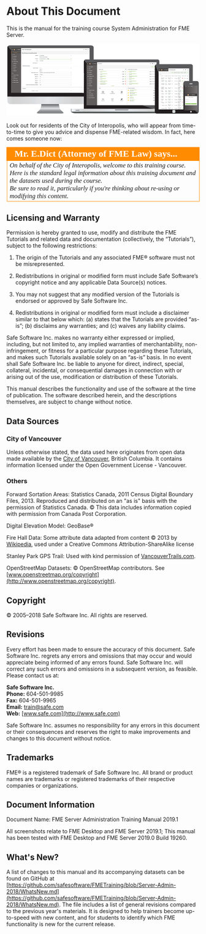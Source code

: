 # About This Document #

This is the manual for the training course System Administration for FME Server.

![](./Images/0.000.ServerHomeScreen.png)

Look out for residents of the City of Interopolis, who will appear from time-to-time to give you advice and dispense FME-related wisdom. In fact, here comes someone now:

<!--Person X Says Section-->

<table style="border-spacing: 0px">
<tr>
<td style="vertical-align:middle;background-color:darkorange;border: 2px solid darkorange">
<i class="fa fa-quote-left fa-lg fa-pull-left fa-fw" style="color:white;padding-right: 12px;vertical-align:text-top"></i>
<span style="color:white;font-size:x-large;font-weight: bold;font-family:serif">Mr. E.Dict (Attorney of FME Law) says...</span>
</td>
</tr>

<tr>
<td style="border: 1px solid darkorange">
<span style="font-family:serif; font-style:italic; font-size:larger">
On behalf of the City of Interopolis, welcome to this training course. Here is the standard legal information about this training document and the datasets used during the course.
<br>Be sure to read it, particularly if you're thinking about re-using or modifying this content.
</span>
</td>
</tr>
</table>


## Licensing and Warranty ##

Permission is hereby granted to use, modify and distribute the FME Tutorials and related data and documentation (collectively, the “Tutorials”), subject to the following restrictions:

1. The origin of the Tutorials and any associated FME® software must not be misrepresented.

2. Redistributions in original or modified form must include Safe Software’s copyright notice and any applicable Data Source(s) notices.

3. You may not suggest that any modified version of the Tutorials is endorsed or approved by Safe Software Inc.

4. Redistributions in original or modified form must include a disclaimer similar to that below which: (a) states that the Tutorials are provided “as-is”; (b) disclaims any warranties; and (c) waives any liability claims.

Safe Software Inc. makes no warranty either expressed or implied, including, but not limited to, any implied warranties of merchantability, non-infringement, or fitness for a particular purpose regarding these Tutorials, and makes such Tutorials available solely on an “as-is” basis. In no event shall Safe Software Inc. be liable to anyone for direct, indirect, special, collateral, incidental, or consequential damages in connection with or arising out of the use, modification or distribution of these Tutorials.

This manual describes the functionality and use of the software at the time of publication. The software described herein, and the descriptions themselves, are subject to change without notice.

## Data Sources ##

### City of Vancouver ###

Unless otherwise stated, the data used here originates from open data made available by the [City of Vancouver](http://data.vancouver.ca "City of Vancouver, Open Data"), British Columbia. It contains information licensed under the Open Government License - Vancouver.

### Others ###

Forward Sortation Areas: Statistics Canada, 2011 Census Digital Boundary Files, 2013. Reproduced and distributed on an "as is" basis with the permission of Statistics Canada. © This data includes information copied with permission from Canada Post Corporation.

Digital Elevation Model: GeoBase®

Fire Hall Data: Some attribute data adapted from content © 2013 by [Wikipedia](http://en.wikipedia.org/wiki/Vancouver_Fire_and_Rescue_Services), used under a Creative Commons Attribution-ShareAlike license

Stanley Park GPS Trail: Used with kind permission of [VancouverTrails.com](http://www.vancouvertrails.com/trails/stanley-park/).

OpenStreetMap Datasets: © OpenStreetMap contributors. See [www.openstreetmap.org/copyright](http://www.openstreetmap.org/copyright).

## Copyright ##

© 2005–2018 Safe Software Inc. All rights are reserved.

## Revisions ##

Every effort has been made to ensure the accuracy of this document. Safe Software Inc. regrets any errors and omissions that may occur and would appreciate being informed of any errors found. Safe Software Inc. will correct any such errors and omissions in a subsequent version, as feasible. Please contact us at:

**Safe Software Inc.**<br>
**Phone:** 604-501-9985<br>
**Fax:**   604-501-9965<br>
**Email:** [train@safe.com](mailto:train@safe.com)<br>
**Web:**   [www.safe.com](http://www.safe.com)<br>

Safe Software Inc. assumes no responsibility for any errors in this document or their consequences and reserves the right to make improvements and changes to this document without notice.

## Trademarks ##

FME® is a registered trademark of Safe Software Inc. All brand or product names are trademarks or registered trademarks of their respective companies or organizations.

## Document Information ##
Document Name:     FME Server Administration Training Manual 2019.1

All screenshots relate to FME Desktop and FME Server 2019.1; This manual has been tested with FME Desktop and FME Server 2019.0
 Build 19260.

## What's New? ##
A list of changes to this manual and its accompanying datasets can be found on GitHub at [https://github.com/safesoftware/FMETraining/blob/Server-Admin-2018/WhatsNew.md](https://github.com/safesoftware/FMETraining/blob/Server-Admin-2018/WhatsNew.md). The file includes a list of general revisions compared to the previous year's materials. It is designed to help trainers become up-to-speed with new content, and for students to identify which FME functionality is new for the current release. 
